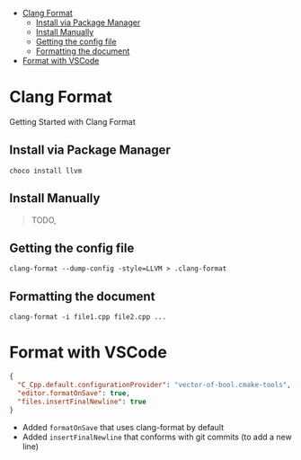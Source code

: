 - [Clang Format](#clang-format)
  - [Install via Package Manager](#install-via-package-manager)
  - [Install Manually](#install-manually)
  - [Getting the config file](#getting-the-config-file)
  - [Formatting the document](#formatting-the-document)
- [Format with VSCode](#format-with-vscode)

# Clang Format

Getting Started with Clang Format

## Install via Package Manager

```
choco install llvm
```

## Install Manually

> TODO,

## Getting the config file

```
clang-format --dump-config -style=LLVM > .clang-format
```

## Formatting the document

```
clang-format -i file1.cpp file2.cpp ...
```

# Format with VSCode

```json
{
  "C_Cpp.default.configurationProvider": "vector-of-bool.cmake-tools",
  "editor.formatOnSave": true,
  "files.insertFinalNewline": true
}
```

- Added `formatOnSave` that uses clang-format by default
- Added `insertFinalNewline` that conforms with git commits (to add a new line)
